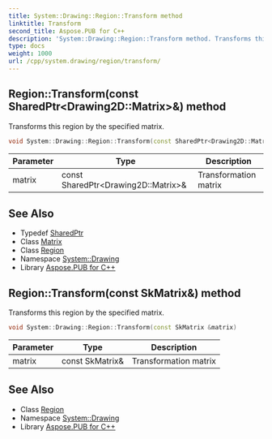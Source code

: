 ```yaml
---
title: System::Drawing::Region::Transform method
linktitle: Transform
second_title: Aspose.PUB for C++
description: 'System::Drawing::Region::Transform method. Transforms this region by the specified matrix in C++.'
type: docs
weight: 1000
url: /cpp/system.drawing/region/transform/
---
```

## Region::Transform(const SharedPtr\<Drawing2D::Matrix\>\&) method


Transforms this region by the specified matrix.

```cpp
void System::Drawing::Region::Transform(const SharedPtr<Drawing2D::Matrix> &matrix)
```


| Parameter | Type | Description |
| --- | --- | --- |
| matrix | const SharedPtr\<Drawing2D::Matrix\>\& | Transformation matrix |

## See Also

* Typedef [SharedPtr](../../../system/sharedptr/)
* Class [Matrix](../../../system.drawing.drawing2d/matrix/)
* Class [Region](../)
* Namespace [System::Drawing](../../)
* Library [Aspose.PUB for C++](../../../)
## Region::Transform(const SkMatrix\&) method


Transforms this region by the specified matrix.

```cpp
void System::Drawing::Region::Transform(const SkMatrix &matrix)
```


| Parameter | Type | Description |
| --- | --- | --- |
| matrix | const SkMatrix\& | Transformation matrix |

## See Also

* Class [Region](../)
* Namespace [System::Drawing](../../)
* Library [Aspose.PUB for C++](../../../)
